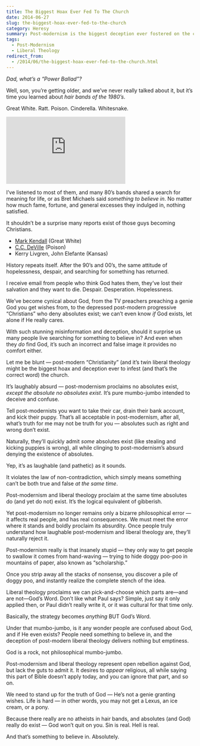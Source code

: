 ```yaml
---
title: The Biggest Hoax Ever Fed To The Church
date: 2014-06-27
slug: the-biggest-hoax-ever-fed-to-the-church
category: Heresy
summary: Post-modernism is the biggest deception ever fostered on the church.
tags: 
  - Post-Modernism
  - Liberal Theology
redirect_from:
  - /2014/06/the-biggest-hoax-ever-fed-to-the-church.html
---
```





*Dad, what’s a “Power Ballad”?*

Well, son, you’re getting older, and we’ve never really talked about it,
but it’s time you learned about *hair bands of the 1980’s*.

Great White. Ratt. Poison. Cinderella. Whitesnake.

<iframe class="youtube-video" width="320" height="180" src="https://www.youtube.com/embed/G5uamDMoW4o" frameborder="0"></iframe>

I’ve listened to most of them, and many 80’s bands shared a search for
meaning for life, or as Bret Michaels said *something to believe in*. No
matter how much fame, fortune, and general excesses they indulged in,
nothing satisfied.

It shouldn’t be a surprise many reports exist of those guys becoming
Christians.

-   [Mark Kendall](http://www.foxnews.com/entertainment/2014/03/13/great-white-mark-kendall-turned-myself-over-to-god/)
    (Great White)
-   [C.C. DeVille](http://www.withoutwax.tv/2008/07/10/backstage-with-poison/)
    (Poison)
-   Kerry Livgren, John Elefante (Kansas)

History repeats itself. After the 90’s and 00’s, the same attitude of
hopelessness, despair, and searching for something has returned.

I receive email from people who think God hates them, they’ve lost their
salvation and they want to die. Despair. Desperation. Hopelessness.

We’ve become cynical about God, from the TV preachers preaching a genie
God you get wishes from, to the depressed post-modern progressive “Christians”
who deny absolutes exist; we can’t even know *if* God exists, let alone
if He really cares.

With such stunning misinformation and deception, should it surprise us
many people live searching for something to believe in? And even when
they *do* find God, it’s such an incorrect and false image it provides
no comfort either.

Let me be blunt — post-modern “Christianity” (and it’s twin liberal theology
might be the biggest hoax and deception ever to infest (and that’s the
correct word) the church.

It’s laughably absurd — post-modernism proclaims no absolutes exist,
*except the absolute no absolutes exist*. It’s pure mumbo-jumbo intended
to deceive and confuse.

Tell post-modernists you want to take their car, drain their bank
account, and kick their puppy. That’s all acceptable in post-modernism,
after all, what’s truth for me may not be truth for you — absolutes such
as right and wrong don’t exist.

Naturally, they’ll quickly admit *some* absolutes exist (like stealing
and kicking puppies is wrong), all while clinging to post-modernism’s
absurd denying the existence of absolutes.

Yep, it’s as laughable (and pathetic) as it sounds.

It violates the law of non-contradiction,
which simply means something can’t be both true and false *at the same
time*.

Post-modernism and liberal theology proclaim at the same time absolutes
do (and yet do not) exist. It’s the logical equivalent of gibberish.

Yet post-modernism no longer remains only a bizarre philosophical error
— it affects real people, and has real consequences. We must meet the
error where it stands and boldly proclaim its absurdity. Once people
truly understand how laughable post-modernism and liberal theology are,
they’ll naturally reject it.

Post-modernism really is that insanely stupid — they only way to get
people to swallow it comes from hand-waving — trying to hide doggy
poo-poo in mountains of paper, also known as “scholarship.”

Once you strip away all the stacks of nonsense, you discover a pile of
doggy poo, and instantly realize the complete stench of the idea.

Liberal theology proclaims we can pick-and-choose which parts are—and
are not—God’s Word. Don’t like what Paul says? Simple, just say it only
applied then, or Paul didn’t really write it, or it was cultural for
that time only.

Basically, the strategy becomes *anything* BUT God’s Word.

Under that mumbo-jumbo, is it any wonder people are confused about God,
and if He even exists? People need something to believe in, and the
deception of post-modern liberal theology delivers nothing but
emptiness.

God is a rock, not philosophical mumbo-jumbo.

Post-modernism and liberal theology represent open rebellion against
God, but lack the guts to admit it. It desires to *appear* religious,
all while saying this part of Bible doesn’t apply today, and you can
ignore that part, and so on.

We need to stand up for the truth of God — He’s not a genie granting
wishes. Life is hard — in other words, you may not get a Lexus, an ice
cream, or a pony.

Because there really are no atheists in hair bands, and absolutes (and
God) really do exist — God won’t quit on you. Sin is real. Hell is real.

And that’s something to believe in. Absolutely.

